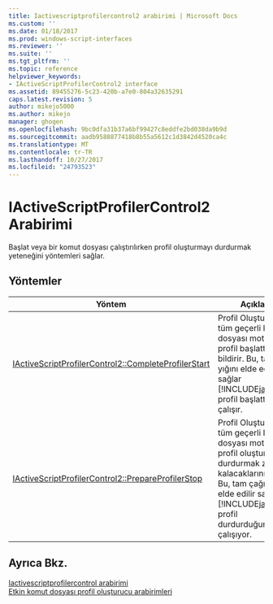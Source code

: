 ```yaml
---
title: Iactivescriptprofilercontrol2 arabirimi | Microsoft Docs
ms.custom: ''
ms.date: 01/18/2017
ms.prod: windows-script-interfaces
ms.reviewer: ''
ms.suite: ''
ms.tgt_pltfrm: ''
ms.topic: reference
helpviewer_keywords:
- IActiveScriptProfilerControl2 interface
ms.assetid: 89455276-5c23-420b-a7e0-804a32635291
caps.latest.revision: 5
author: mikejo5000
ms.author: mikejo
manager: ghogen
ms.openlocfilehash: 9bc0dfa31b37a6bf99427c8eddfe2bd038da9b9d
ms.sourcegitcommit: aadb9588877418b8b55a5612c1d3842d4520ca4c
ms.translationtype: MT
ms.contentlocale: tr-TR
ms.lasthandoff: 10/27/2017
ms.locfileid: "24793523"
---
```

# <a name="iactivescriptprofilercontrol2-interface"></a>IActiveScriptProfilerControl2 Arabirimi
Başlat veya bir komut dosyası çalıştırılırken profil oluşturmayı durdurmak yeteneğini yöntemleri sağlar.  
  
## <a name="methods"></a>Yöntemler  
  
|Yöntem|Açıklama|  
|------------|-----------------|  
|[IActiveScriptProfilerControl2::CompleteProfilerStart](../../winscript/reference/iactivescriptprofilercontrol2-completeprofilerstart.md)|Profil Oluşturucu, tüm geçerli komut dosyası motorlarına profil başlattığınız bildirir. Bu, tam çağrı yığını elde edilir sağlar [!INCLUDE[javascript](../../javascript/includes/javascript-md.md)] profil başlattığınızda çalışır.|  
|[IActiveScriptProfilerControl2::PrepareProfilerStop](../../winscript/reference/iactivescriptprofilercontrol2-prepareprofilerstop.md)|Profil Oluşturucu, tüm geçerli komut dosyası motorlarına profil oluşturmayı durdurmak zorunda kalacaklarını bildirir. Bu, tam çağrı yığını elde edilir sağlar [!INCLUDE[javascript](../../javascript/includes/javascript-md.md)] profil durdurduğunuzda çalışıyor.|  
  
## <a name="see-also"></a>Ayrıca Bkz.  
 [Iactivescriptprofilercontrol arabirimi](../../winscript/reference/iactivescriptprofilercontrol-interface.md)   
 [Etkin komut dosyası profil oluşturucu arabirimleri](../../winscript/reference/active-script-profiler-interfaces.md)